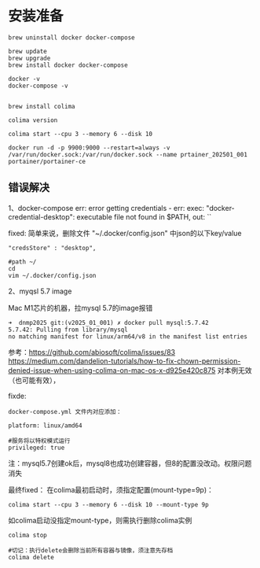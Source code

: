 # 安装准备

```composer log
brew uninstall docker docker-compose

brew update
brew upgrade
brew install docker docker-compose

docker -v
docker-compose -v


brew install colima

colima version

colima start --cpu 3 --memory 6 --disk 10

docker run -d -p 9900:9000 --restart=always -v /var/run/docker.sock:/var/run/docker.sock --name prtainer_202501_001 portainer/portainer-ce
```

## 错误解决
1、docker-compose err:
error getting credentials - err: exec: "docker-credential-desktop": executable file not found in $PATH, out: ``

fixed:
简单来说，删除文件 "~/.docker/config.json" 中json的以下key/value
```text
"credsStore" : "desktop",
```

```composer log
#path ~/
cd
vim ~/.docker/config.json
```

2、myqsl 5.7 image

Mac M1芯片的机器，拉mysql 5.7的image报错
```composer log
➜  dnmp2025 git:(v2025_01_001) ✗ docker pull mysql:5.7.42
5.7.42: Pulling from library/mysql
no matching manifest for linux/arm64/v8 in the manifest list entries
```

参考：https://github.com/abiosoft/colima/issues/83
https://medium.com/dandelion-tutorials/how-to-fix-chown-permission-denied-issue-when-using-colima-on-mac-os-x-d925e420c875
对本例无效（也可能有效），


fixde:
```
docker-compose.yml 文件内对应添加：

platform: linux/amd64

#服务将以特权模式运行
privileged: true    

```
注：mysql5.7创建ok后，mysql8也成功创建容器，但8的配置没改动。权限问题消失



最终fixed：
在colima最初启动时，须指定配置(mount-type=9p)：
```composer log
colima start --cpu 3 --memory 6 --disk 10 --mount-type 9p
```
如colima启动没指定mount-type，则需执行删除colima实例
```composer log
colima stop

#切记：执行delete会删除当前所有容器与镜像，须注意先存档
colima delete
```
